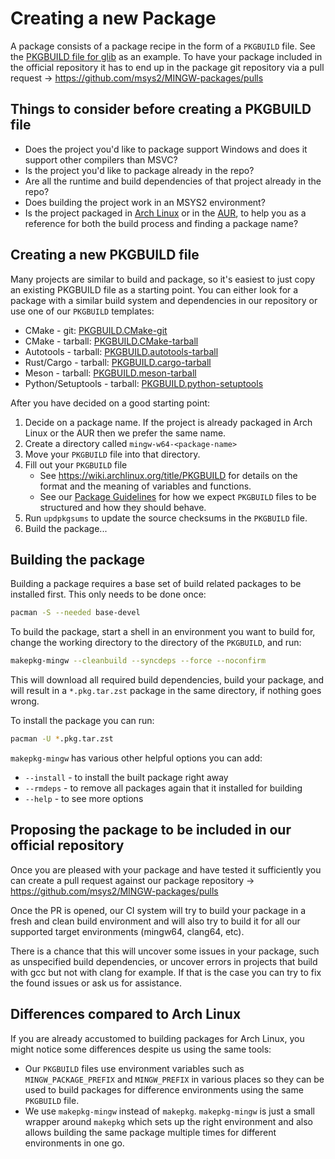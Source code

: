 # Creating a new Package

A package consists of a package recipe in the form of a `PKGBUILD` file. See the
[PKGBUILD file for
glib](https://github.com/msys2/MINGW-packages/blob/master/mingw-w64-glib2/PKGBUILD)
as an example. To have your package included in the official repository it has
to end up in the package git repository via a pull request →
https://github.com/msys2/MINGW-packages/pulls

## Things to consider before creating a PKGBUILD file

* Does the project you'd like to package support Windows and does it support
  other compilers than MSVC?
* Is the project you'd like to package already in the repo?
* Are all the runtime and build dependencies of that project already in the
  repo?
* Does building the project work in an MSYS2 environment?
* Is the project packaged in [Arch Linux](https://archlinux.org/packages/) or in
  the [AUR](https://aur.archlinux.org/), to help you as a reference for both the
  build process and finding a package name?

## Creating a new PKGBUILD file

Many projects are similar to build and package, so it's easiest to just copy an
existing PKGBUILD file as a starting point. You can either look for a package
with a similar build system and dependencies in our repository or use one of our
`PKGBUILD` templates:

* CMake - git: [PKGBUILD.CMake-git](https://github.com/msys2/MINGW-packages/blob/master/mingw-w64-PKGBUILD-templates/PKGBUILD.CMake-git.sh)
* CMake - tarball: [PKGBUILD.CMake-tarball](https://github.com/msys2/MINGW-packages/blob/master/mingw-w64-PKGBUILD-templates/PKGBUILD.CMake-tarball.sh)
* Autotools - tarball: [PKGBUILD.autotools-tarball](https://github.com/msys2/MINGW-packages/blob/master/mingw-w64-PKGBUILD-templates/PKGBUILD.autotools-tarball.sh)
* Rust/Cargo - tarball: [PKGBUILD.cargo-tarball](https://github.com/msys2/MINGW-packages/blob/master/mingw-w64-PKGBUILD-templates/PKGBUILD.cargo-tarball.sh)
* Meson - tarball: [PKGBUILD.meson-tarball](https://github.com/msys2/MINGW-packages/blob/master/mingw-w64-PKGBUILD-templates/PKGBUILD.meson-tarball.sh)
* Python/Setuptools - tarball: [PKGBUILD.python-setuptools](https://github.com/msys2/MINGW-packages/blob/master/mingw-w64-PKGBUILD-templates/PKGBUILD.python-setuptools.sh)

After you have decided on a good starting point:

1. Decide on a package name. If the project is already packaged in Arch Linux or
   the AUR then we prefer the same name.
2. Create a directory called `mingw-w64-<package-name>`
3. Move your `PKGBUILD` file into that directory.
4. Fill out your `PKGBUILD` file
    * See https://wiki.archlinux.org/title/PKGBUILD for details on the format and
      the meaning of variables and functions.
    * See our [Package Guidelines](./package-guidelines.md) for how we expect
      `PKGBUILD` files to be structured and how they should behave.
5. Run `updpkgsums` to update the source checksums in the `PKGBUILD` file.
6. Build the package...

## Building the package

Building a package requires a base set of build related packages to be installed
first. This only needs to be done once:

```bash
pacman -S --needed base-devel
```

To build the package, start a shell in an environment you want to build for,
change the working directory to the directory of the `PKGBUILD`, and run:

```bash
makepkg-mingw --cleanbuild --syncdeps --force --noconfirm
```

This will download all required build dependencies, build your package, and will
result in a `*.pkg.tar.zst` package in the same directory, if nothing goes
wrong.

To install the package you can run:

```bash
pacman -U *.pkg.tar.zst
```

`makepkg-mingw` has various other helpful options you can add:

* `--install` - to install the built package right away
* `--rmdeps` - to remove all packages again that it installed for building
* `--help` - to see more options

## Proposing the package to be included in our official repository

Once you are pleased with your package and have tested it sufficiently you can
create a pull request against our package repository →
https://github.com/msys2/MINGW-packages/pulls

Once the PR is opened, our CI system will try to build your package in a fresh
and clean build environment and will also try to build it for all our supported
target environments (mingw64, clang64, etc).

There is a chance that this will uncover some issues in your package, such as
unspecified build dependencies, or uncover errors in projects that build with
gcc but not with clang for example. If that is the case you can try to fix the
found issues or ask us for assistance.

## Differences compared to Arch Linux

If you are already accustomed to building packages for Arch Linux, you might
notice some differences despite us using the same tools:

* Our `PKGBUILD` files use environment variables such as `MINGW_PACKAGE_PREFIX`
  and `MINGW_PREFIX` in various places so they can be used to build packages for
  difference environments using the same `PKGBUILD` file.
* We use `makepkg-mingw` instead of `makepkg`. `makepkg-mingw` is just a small
  wrapper around `makepkg` which sets up the right environment and also allows
  building the same package multiple times for different environments in one go.

